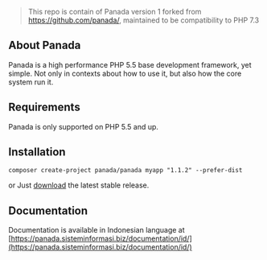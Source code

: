 > This repo is contain of Panada version 1 forked from https://github.com/panada/, maintained to be compatibility to PHP 7.3

About Panada
------------

Panada is a high performance PHP 5.5 base development framework, yet simple.
Not only in contexts about how to use it, but also how the core system run it.

Requirements
------------

Panada is only supported on PHP 5.5 and up.


Installation
------------

```
composer create-project panada/panada myapp "1.1.2" --prefer-dist
```
or Just [download](https://github.com/panahbiru/Panada/archive/1.1.2.tar.gz) the latest stable release.

Documentation
-------------

Documentation is available in Indonesian language at [https://panada.sisteminformasi.biz/documentation/id/](https://panada.sisteminformasi.biz/documentation/id/)
